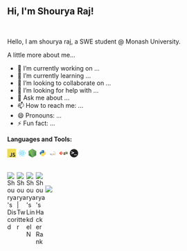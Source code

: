 ## Hi, I'm Shourya Raj! 

<br/>


Hello, I am shourya raj, a SWE student @ Monash University.

 A little more about me...

- 🔭 I’m currently working on ...
- 🌱 I’m currently learning ...
- 👯 I’m looking to collaborate on ...
- 🤔 I’m looking for help with ...
- 💬 Ask me about ...
- 📫 How to reach me: ...
- 😄 Pronouns: ...
- ⚡ Fun fact: ...



**Languages and Tools:**  

<code><img height="20" src="https://raw.githubusercontent.com/github/explore/80688e429a7d4ef2fca1e82350fe8e3517d3494d/topics/javascript/javascript.png"></code>
<code><img height="20" src="https://raw.githubusercontent.com/github/explore/80688e429a7d4ef2fca1e82350fe8e3517d3494d/topics/react/react.png"></code>
<code><img height="20" src="https://raw.githubusercontent.com/github/explore/80688e429a7d4ef2fca1e82350fe8e3517d3494d/topics/nodejs/nodejs.png"></code>
<code><img height="20" src="https://raw.githubusercontent.com/github/explore/80688e429a7d4ef2fca1e82350fe8e3517d3494d/topics/python/python.png"></code>
<code><img height="20" src="https://raw.githubusercontent.com/github/explore/80688e429a7d4ef2fca1e82350fe8e3517d3494d/topics/mysql/mysql.png"></code>
<code><img height="20" src="https://raw.githubusercontent.com/github/explore/80688e429a7d4ef2fca1e82350fe8e3517d3494d/topics/git/git.png"></code>
<code><img height="20" src="https://raw.githubusercontent.com/github/explore/80688e429a7d4ef2fca1e82350fe8e3517d3494d/topics/terminal/terminal.png"></code>





<br/>

<a>
  <img align="left" alt="Shourya's Discord" width="22px" src="https://cdn.jsdelivr.net/npm/simple-icons@v3/icons/discord.svg" />
</a>
<a>
  <img align="left" alt="Shourya | Twitter" width="22px" src="https://cdn.jsdelivr.net/npm/simple-icons@v3/icons/twitter.svg" />
</a>
<a >
  <img align="left" alt="Shourya's LinkdeIN" width="22px" src="https://cdn.jsdelivr.net/npm/simple-icons@v3/icons/linkedin.svg" />
</a>
</a>
</a>
<a href="">
  <img align="left" alt="Shourya's HackerRank" width="22px" src="https://cdn.jsdelivr.net/npm/simple-icons@3.4.1/icons/hackerrank.svg" />
</a>
<br/>

![](https://komarev.com/ghpvc/?username=shouryaraj&color=green)
<br/>



